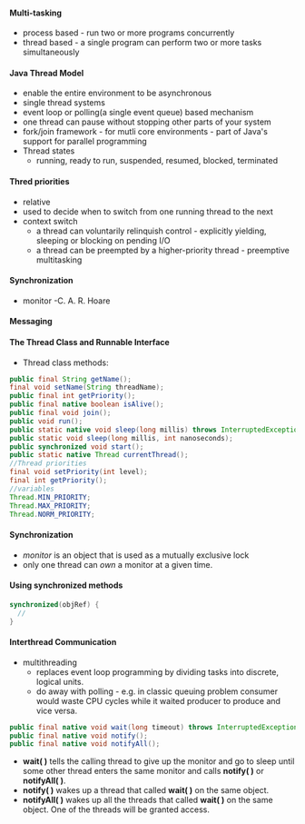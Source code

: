 
#### Multi-tasking
- process based - run two or more programs concurrently
- thread based - a single program can perform two or more tasks simultaneously

#### Java Thread Model
- enable the entire environment to be asynchronous
- single thread systems
- event loop or polling(a single event queue) based mechanism
- one thread can pause without stopping other parts of your system
- fork/join framework - for mutli core environments - part of Java's support for parallel programming
- Thread states
  - running, ready to run, suspended, resumed, blocked, terminated

#### Thred priorities
- relative
- used to decide when to switch from one running thread to the next
- context switch
  - a thread can voluntarily relinquish control - explicitly yielding, sleeping or blocking on pending I/O
  - a thread can be preempted by a higher-priority thread - preemptive multitasking

#### Synchronization
- monitor -C. A. R. Hoare

#### Messaging

#### The Thread Class and Runnable Interface
- Thread class methods:
```java
public final String getName();
final void setName(String threadName);
public final int getPriority();
public final native boolean isAlive();
public final void join();
public void run();
public static native void sleep(long millis) throws InterruptedException;
public static void sleep(long millis, int nanoseconds);
public synchronized void start();
public static native Thread currentThread();
//Thread priorities
final void setPriority(int level);
final int getPriority();
//variables
Thread.MIN_PRIORITY;
Thread.MAX_PRIORITY;
Thread.NORM_PRIORITY;
```

#### Synchronization
- _monitor_ is an object that is used as a mutually exclusive lock
- only one thread can _own_ a monitor at a given time.

#### Using synchronized methods
```java
synchronized(objRef) {
  //
}
```
#### Interthread Communication
- multithreading
  - replaces event loop programming by dividing tasks into discrete, logical units.
  - do away with polling - e.g. in classic queuing problem consumer would waste CPU cycles while it waited producer to produce and vice versa.

```java
public final native void wait(long timeout) throws InterruptedException;
public final native void notify();
public final native void notifyAll();
```
- __wait( )__ tells the calling thread to give up the monitor and go to sleep until some other thread enters the same monitor and calls __notify( )__ or __notifyAll( )__.
- __notify( )__ wakes up a thread that called __wait( )__ on the same object.
- __notifyAll( )__ wakes up all the threads that called __wait( )__ on the same object. One of the threads will be granted access.

